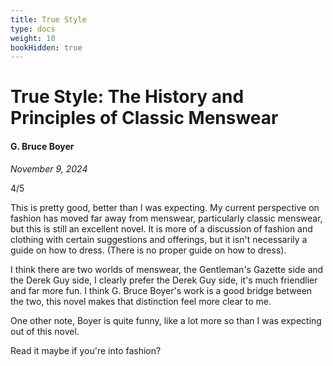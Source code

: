 ```yaml
---
title: True Style
type: docs
weight: 10
bookHidden: true
---
```


# True Style: The History and Principles of Classic Menswear 

#### G. Bruce Boyer

*November 9, 2024*

4/5

This is pretty good, better than I was expecting. My current perspective on fashion has moved far away from menswear, particularly classic menswear, but this is still an excellent novel. It is more of a discussion of fashion and clothing with certain suggestions and offerings, but it isn't necessarily a guide on how to dress. (There is no proper guide on how to dress).

I think there are two worlds of menswear, the Gentleman's Gazette side and the Derek Guy side, I clearly prefer the Derek Guy side, it's much friendlier and far more fun. I think G. Bruce Boyer's work is a good bridge between the two, this novel makes that distinction feel more clear to me. 

One other note, Boyer is quite funny, like a lot more so than I was expecting out of this novel.  

Read it maybe if you're into fashion?
